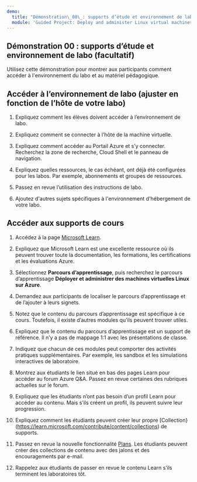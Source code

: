 ```yaml
---
demo:
  title: "Démonstration\_00\_: supports d’étude et environnement de labo"
  module: 'Guided Project: Deploy and administer Linux virtual machines'
---
```

## Démonstration 00 : supports d’étude et environnement de labo (facultatif)

Utilisez cette démonstration pour montrer aux participants comment accéder à l'environnement du labo et au matériel pédagogique. 

## Accéder à l’environnement de labo (ajuster en fonction de l’hôte de votre labo)

1. Expliquez comment les élèves doivent accéder à l’environnement de labo. 

1. Expliquez comment se connecter à l’hôte de la machine virtuelle.

1. Expliquez comment accéder au Portail Azure et s’y connecter. Recherchez la zone de recherche, Cloud Shell et le panneau de navigation.
   
1. Expliquez quelles ressources, le cas échéant, ont déjà été configurées pour les labos. Par exemple, abonnements et groupes de ressources. 

1. Passez en revue l’utilisation des instructions de labo. 

1. Ajoutez d'autres sujets spécifiques à l'environnement d'hébergement de votre labo. 

## Accéder aux supports de cours

1. Accédez à la page [Microsoft Learn](https://learn.microsoft.com).

1. Expliquez que Microsoft Learn est une excellente ressource où ils peuvent trouver toute la documentation, les formations, les certifications et les évaluations Azure. 

1. Sélectionnez **Parcours d’apprentissage**, puis recherchez le parcours d’apprentissage **Déployer et administrer des machines virtuelles Linux sur Azure**.

1. Demandez aux participants de localiser le parcours d’apprentissage et de l’ajouter à leurs signets.

1. Notez que le contenu du parcours d’apprentissage est spécifique à ce cours. Toutefois, il existe d’autres modules qu’ils peuvent trouver utiles. 

1. Expliquez que le contenu du parcours d’apprentissage est un support de référence. Il n’y a pas de mappage 1:1 avec les présentations de classe.

1. Indiquez que chacun de ces modules peut comporter des activités pratiques supplémentaires. Par exemple, les sandbox et les simulations interactives de laboratoire.

1. Montrez aux étudiants le lien situé en bas des pages Learn pour accéder au forum Azure Q&A. Passez en revue certaines des rubriques actuelles sur le forum. 

1. Expliquez que les étudiants n’ont pas besoin d’un profil Learn pour accéder au contenu. Mais s’ils créent un profil, ils peuvent suivre leur progression.

1. Expliquez comment les étudiants peuvent créer leur propre [Collection}(https://learn.microsoft.com/contribute/content/collections) de supports.

1. Passez en revue la nouvelle fonctionnalité [Plans](https://learn.microsoft.com/training/support/plans). Les étudiants peuvent créer des collections de contenu avec des jalons et des encouragements par e-mail.

1. Rappelez aux étudiants de passer en revue le contenu Learn s’ils terminent les laboratoires tôt.



 
